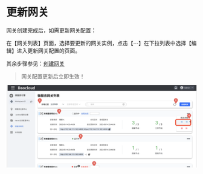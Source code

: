 # 更新网关

网关创建完成后，如需更新网关配置：

在【网关列表】页面，选择要更新的网关实例，点击【⋯】在下拉列表中选择【编辑】进入更新网关配置的页面。

其余步骤参见：[创建网关](../../quick-start/create-gateway.md)

> 网关配置更新后立即生效！

![进入更新页面](imgs/update.png)